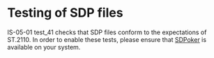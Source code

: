 # Testing of SDP files

IS-05-01 test_41 checks that SDP files conform to the expectations of ST.2110. In order to enable these tests, please ensure that [SDPoker](https://github.com/Streampunk/sdpoker) is available on your system.

